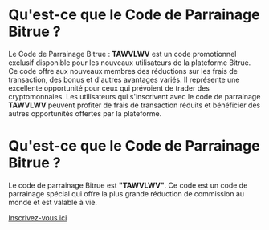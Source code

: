 # Qu'est-ce que le Code de Parrainage Bitrue ?

Le Code de Parrainage Bitrue : **TAWVLWV** est un code promotionnel exclusif disponible pour les nouveaux utilisateurs de la plateforme Bitrue. Ce code offre aux nouveaux membres des réductions sur les frais de transaction, des bonus et d'autres avantages variés. Il représente une excellente opportunité pour ceux qui prévoient de trader des cryptomonnaies. Les utilisateurs qui s'inscrivent avec le code de parrainage **TAWVLWV** peuvent profiter de frais de transaction réduits et bénéficier des autres opportunités offertes par la plateforme.

# Qu'est-ce que le Code de Parrainage Bitrue ?

Le code de parrainage Bitrue est **"TAWVLWV"**. Ce code est un code de parrainage spécial qui offre la plus grande réduction de commission au monde et est valable à vie.

[Inscrivez-vous ici](https://www.bitrue.com/referral/landing?cn=600000&inviteCode=TAWVLWV)
